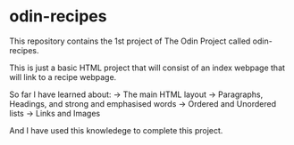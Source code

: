 # odin-recipes
This repository contains the 1st project of The Odin Project called odin-recipes. 

This is just a basic HTML project that will consist of an index webpage that will link to a recipe webpage.

So far I have learned about:
-> The main HTML layout
-> Paragraphs, Headings, and strong and emphasised words
-> Ordered and Unordered lists
-> Links and Images

And I have used this knowledege to complete this project.
